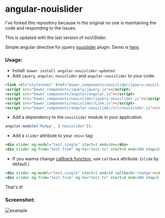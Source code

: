 angular-nouislider
==================

I've forked this repository because in the original no one is maintaining the code and responding to the issues.

This is updated with the last version of noUiSlider.

Simple angular directive for jquery [nouislider](http://refreshless.com/nouislider/) plugin. Demo is [here](http://vasyabigi.github.io/angular-nouislider/).

### Usage:

- Install: `bower install angular-nouislider-updated`
- Add `jquery`, `angular`, `nouislider` and `angular-nouislider` to your code:

```html
<link rel="stylesheet" href="bower_components/nouislider/jquery.nouislider.css" />
<script src="bower_components/jquery/jquery.js"></script>
<script src="bower_components/angular/angular.js"></script>
<script src="bower_components/nouislider/jquery.nouislider.js"></script>
<script src="bower_components/nouislider/Link.js"></script>
<script src="bower_components/angular-nouislider/src/nouislider.js"></script>
```

- Add a dependency to the `nouislider` module in your application.

```js
angular.module('MyApp', ['nouislider']);
```

- Add a `slider` attribute to your `<div>` tag:

```html
<div slider ng-model="test.single" start=1 end=10></div>
<div slider ng-from="test.from" ng-to="test.to" start=0 end=100 step=5></div>
```

- If you wanna change [callback function](http://refreshless.com/nouislider/slider-events), use `callback` attribute. (`slide` by default.)

```html
<div slider ng-model="test.single" start=1 end=10 callback='change'></div>
<div slider ng-from="test.from" ng-to="test.to" start=0 end=100 step=5 callback='set'></div>
```

That's it!

### Screenshot:

![example](https://raw2.github.com/vasyabigi/angular-nouislider/master/example.jpg "angular-nouislider")

